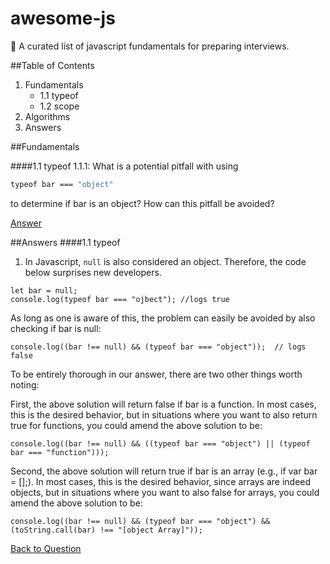 # awesome-js
🦄 A curated list of javascript fundamentals for preparing interviews.

##Table of Contents
 1. Fundamentals
    - 1.1 typeof
    - 1.2 scope
 2. Algorithms
 3. Answers

##Fundamentals


####1.1 typeof
<a name='1.1.1'></a>
1.1.1: What is a potential pitfall with using 
```javascript1.8
typeof bar === "object" 
```
to determine if bar is an object? How can this pitfall be avoided?
 
[Answer](#a1.1.1)


##Answers
<a name='a1.1.1'></a>
####1.1 typeof
1. In Javascript, ```null``` is also considered an object. Therefore, the code below surprises new developers.

```
let bar = null;
console.log(typeof bar === "ojbect"); //logs true
```

As long as one is aware of this, the problem can easily be avoided by also checking if bar is null:

````
console.log((bar !== null) && (typeof bar === "object"));  // logs false
````

To be entirely thorough in our answer, there are two other things worth noting:

First, the above solution will return false if bar is a function. In most cases, this is the desired behavior, but in situations where you want to also return true for functions, you could amend the above solution to be:

```
console.log((bar !== null) && ((typeof bar === "object") || (typeof bar === "function")));
```

Second, the above solution will return true if bar is an array (e.g., if var bar = [];). In most cases, this is the desired behavior, since arrays are indeed objects, but in situations where you want to also false for arrays, you could amend the above solution to be:

```
console.log((bar !== null) && (typeof bar === "object") && (toString.call(bar) !== "[object Array]"));
```
[Back to Question](#1.1.1)